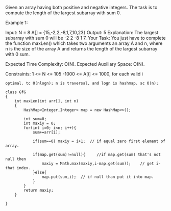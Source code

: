 Given an array having both positive and negative integers. The task is to compute the length of the largest subarray with sum 0.

Example 1:

Input:
N = 8
A[] = {15,-2,2,-8,1,7,10,23}
Output: 5
Explanation: The largest subarray with
sum 0 will be -2 2 -8 1 7.
Your Task:
You just have to complete the function maxLen() which takes two arguments an array A and n, where n is the size of the array A and returns the length of the largest subarray with 0 sum.

Expected Time Complexity: O(N).
Expected Auxiliary Space: O(N).

Constraints:
1 <= N <= 105
-1000 <= A[i] <= 1000, for each valid i




``optimal. tc O(nlogn); n is traversal, and logn is hashmap. sc O(n);``
```
class GfG
{
    int maxLen(int arr[], int n)
    {
        HashMap<Integer,Integer> map = new HashMap<>();
        
        int sum=0;
        int maxiy = 0;
        for(int i=0; i<n; i++){
            sum+=arr[i];
            
            if(sum==0) maxiy = i+1;  // if equal zero first element of array.
            
            if(map.get(sum)!=null){     //if map.get(sum) that's not null then 
                maxiy = Math.max(maxiy,i-map.get(sum));    // get i- that index.
            }else{
                map.put(sum,i);  // if null than put it into map.
            }
        }
        return maxiy;
    }
    
}
```



